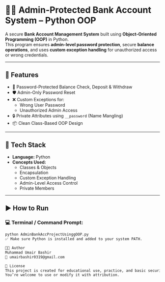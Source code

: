 # 🔐🏦 **Admin-Protected Bank Account System – Python OOP**

A secure **Bank Account Management System** built using **Object-Oriented Programming (OOP)** in Python.  
This program ensures **admin-level password protection**, secure **balance operations**, and uses **custom exception handling** for unauthorized access or wrong credentials.

---

## 📌 Features

- 🔑 Password-Protected Balance Check, Deposit & Withdraw  
- 🛡️ Admin-Only Password Reset  
- ❌ Custom Exceptions for:
  - Wrong User Password  
  - Unauthorized Admin Access  
- 🔒 Private Attributes using `__password` (Name Mangling)  
- 📦 Clean Class-Based OOP Design

---

## 🧱 Tech Stack

- **Language:** Python  
- **Concepts Used:**
  - Classes & Objects  
  - Encapsulation  
  - Custom Exception Handling  
  - Admin-Level Access Control  
  - Private Members

---

## ▶️ How to Run

### 💻 Terminal / Command Prompt:
```bash
python AdminBankAccProjectUsinggOOP.py
✅ Make sure Python is installed and added to your system PATH.

👨‍💻 Author
Muhammad Umair Bashir
📧 umairbashir0319@gmail.com

🪪 License
This project is created for educational use, practice, and basic security simulation.
You’re welcome to use or modify it with attribution.
